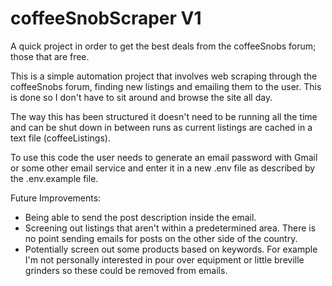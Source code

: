 # coffeeSnobScraper V1

A quick project in order to get the best deals from the coffeeSnobs forum; those that are free.

This is a simple automation project that involves web scraping through the coffeeSnobs forum, finding new listings and emailing them to the user. This is done so I don't have to sit around and browse the site all day.

The way this has been structured it doesn't need to be running all the time and can be shut down in between runs as current listings are cached in a text file (coffeeListings).

To use this code the user needs to generate an email password with Gmail or some other email service and enter it in a new .env file as described by the .env.example file.


Future Improvements:
- Being able to send the post description inside the email.
- Screening out listings that aren't within a predetermined area. There is no point sending emails for posts on the other side of the country.
- Potentially screen out some products based on keywords. For example I'm not personally interested in pour over equipment or little breville grinders so these could be removed from emails.
